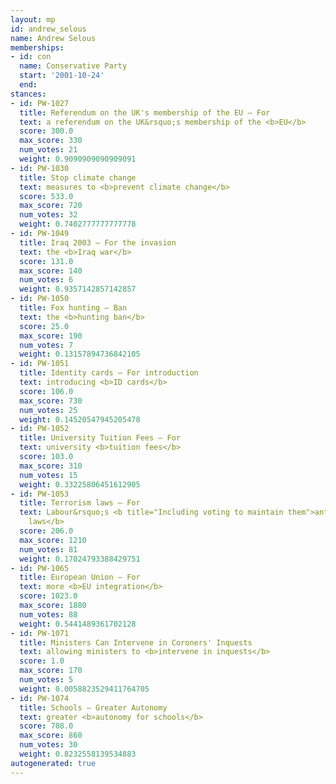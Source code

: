 ```yaml
---
layout: mp
id: andrew_selous
name: Andrew Selous
memberships:
- id: con
  name: Conservative Party
  start: '2001-10-24'
  end: 
stances:
- id: PW-1027
  title: Referendum on the UK's membership of the EU — For
  text: a referendum on the UK&rsquo;s membership of the <b>EU</b>
  score: 300.0
  max_score: 330
  num_votes: 21
  weight: 0.9090909090909091
- id: PW-1030
  title: Stop climate change
  text: measures to <b>prevent climate change</b>
  score: 533.0
  max_score: 720
  num_votes: 32
  weight: 0.7402777777777778
- id: PW-1049
  title: Iraq 2003 — For the invasion
  text: the <b>Iraq war</b>
  score: 131.0
  max_score: 140
  num_votes: 6
  weight: 0.9357142857142857
- id: PW-1050
  title: Fox hunting — Ban
  text: the <b>hunting ban</b>
  score: 25.0
  max_score: 190
  num_votes: 7
  weight: 0.13157894736842105
- id: PW-1051
  title: Identity cards — For introduction
  text: introducing <b>ID cards</b>
  score: 106.0
  max_score: 730
  num_votes: 25
  weight: 0.14520547945205478
- id: PW-1052
  title: University Tuition Fees — For
  text: university <b>tuition fees</b>
  score: 103.0
  max_score: 310
  num_votes: 15
  weight: 0.33225806451612905
- id: PW-1053
  title: Terrorism laws — For
  text: Labour&rsquo;s <b title="Including voting to maintain them">anti-terrorism
    laws</b>
  score: 206.0
  max_score: 1210
  num_votes: 81
  weight: 0.17024793388429751
- id: PW-1065
  title: European Union — For
  text: more <b>EU integration</b>
  score: 1023.0
  max_score: 1880
  num_votes: 88
  weight: 0.5441489361702128
- id: PW-1071
  title: Ministers Can Intervene in Coroners' Inquests
  text: allowing ministers to <b>intervene in inquests</b>
  score: 1.0
  max_score: 170
  num_votes: 5
  weight: 0.0058823529411764705
- id: PW-1074
  title: Schools — Greater Autonomy
  text: greater <b>autonomy for schools</b>
  score: 708.0
  max_score: 860
  num_votes: 30
  weight: 0.8232558139534883
autogenerated: true
---
```

